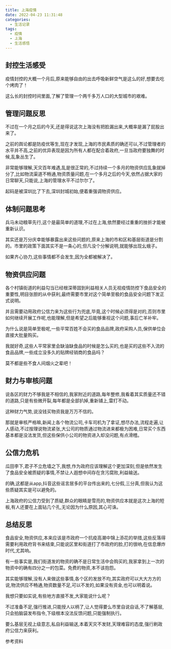 ```yaml
---
title: 上海疫情
date: 2022-04-23 11:31:48
categories:
  - 生活记录
tags:
  - 疫情
  - 上海
  - 生活感悟
---
```


## 封控生活感受

疫情封控的大概一个月后,原来能够自由的出去呼吸新鲜空气是这么的好,想要去吃个烤肉了！

这么长的封控时间里面,了解了管理一个两千多万人口的大型城市的艰难。

## 管理问题反思

不过在一个月之后的今天,还是得说这次上海没有把脸漏出来,大概率是漏了屁股出来了。

之前的舆论都是防疫优等生,现在才发现,上海的市民素质的确还可以,不过管理者的水平并不高,之前的优异表现是因为所有人都在配合着政府,一旦当政府要独舞的时候,乱象丛生了。

非常能够理解,天灾百年难遇,乱是很正常的,不过持续一个多月的物资供应乱象就掉分了,比如物流渠道不畅通,物资质量问题,在一个多月之后的今天,依然占据大家的日常聊天,只能说,上海的管理水平不过尔尔了。

起码是被深圳比了下去,深圳封城初始,便着重强调物资供应。

## 体制问题思考

兵马未动粮草先行,这个是最简单的道理,不过在上海,依然要经过重重的挫折才能被重新认识。

其实还是万分庆幸能够暴露出来这些问题的,原来上海的市和区和基层街道是分割的。市里的政策下面其实不是一条心的,但凡没个分解说明,就能够出现幺蛾子。

如果齐心协力,这些事情都不会发生,因为全都被解决了。

## 物资供应问题

各个村镇街道的利益勾当已经根深蒂固到利益相关人员无视疫情防控下食品安全的重要性,明目张胆的从中获利,最终需要市里对这个简单至极的食品安全问题下发正式说明。

并且需要动用政府公信力来为这些行为兜底,毕竟,这个时候必须得是对的,否则市里如何继续开展工作呢,也能理解,但是希望之后能够重视这个问题,事后亡羊补牢。

为什么说是简单至极呢,一些平常百姓不会买的食品品牌,政府采购人员,保供单位会直接大批量购买。

我就好奇,这些人平常家里会缺油缺食品的时候是怎么买的,也是买的这些不入流的食品品牌,一些成立没多久的贴牌经销商的食品吗？

莫不都是些不食人间烟火之辈吧！

## 财力与审核问题

说各区的财力不够我是不相信的,我家附近的道路,每年整修,我看着其实质量还不错的道路,只是有些微开裂,每年都是全部扒掉,重新铺上,雷打不动。

这种财力气势,说没钱买物资我是万万不信的。

那就是审核严格嘛,新闻上各个物流公司,卡车司机为了拿证,想尽办法,流程走遍,让人感动,不过按理说物流紧张,大公司的物质通过物流进来都极为困难,日常买个东西基本都是没法发货,但这些保供小公司的物资进入却没问题,有点滑稽。

## 公信力危机

瓜田李下,君子不立危墙之下,我想,作为政府应该理解这个更加深刻,但是依然发生了食品安全被质疑的事情,不禁让人遐想中间存在贪污腐败,利益输送。

的确,这都是从app,抖音这些谣言居多的平台传出来的,七分假,三分真,但我认为这些质疑其实是可以避免的。

上海政府的公信力受到了质疑,群众的眼睛是雪亮的,物资供应本就是这次上海的短板,有人还要在上面钻几个孔,无论因为什么原因,其心可诛。

## 总结反思

食品安全,物资供应,本来应该是市政府一个抗疫高潮中锦上添花的举措,这些反落得需要利用政府背书来结束,只能说区里和街道打了市政府的脸,打的很响,在信息爆炸时代,尤其响。

有一些事实是,我们街道发的物资的确不是日常生活中会购买的,我家拿到上一次的物资中的确有四分之一的包菜。免费的物资,本不该抱怨。

其实能够理解,没有人来做这些事情,各个区的发放不均,其实政府可以大大方方的说,物流供应不畅通,物资数量不足,可以不发的,如果没有资金,也可以明着说。

我想只要如实说,有些地方直接不发,大家能说什么呢？

不过准备不足,强行推进,只能授人以柄了,让人觉得要么市里自说自话,不了解基层,只会拍脑袋发布指令,下级根本没法反馈问题,只能强制执行。

要么基层无视上级意志,私自利益输送,本着天灾不发财,天理难容的态度,强行刷政府公信力来获利。

参考资料

